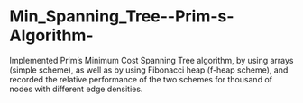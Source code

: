 Min_Spanning_Tree--Prim-s-Algorithm-
====================================

Implemented Prim’s Minimum Cost Spanning Tree algorithm, by using arrays (simple scheme), as well as by using Fibonacci heap (f-heap scheme), and recorded the relative performance of the two schemes for thousand of nodes with different edge densities.
